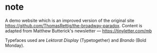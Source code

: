 # note
A demo website which is an improved version of the original site https://github.com/ThomasRettig/the-broadway-paradox. Content is adapted from Matthew Butterick's newsletter — https://tinyletter.com/mb

Typefaces used are _Lektorat Display_ (Typetogether) and _Brando_ (Bold Monday).
